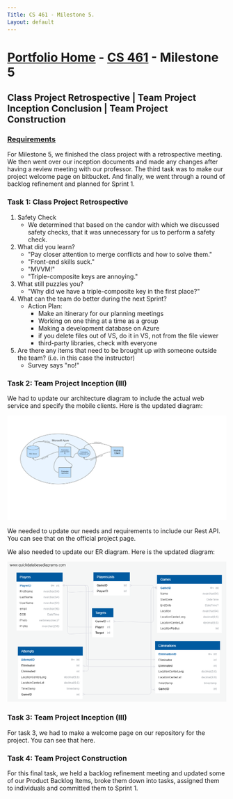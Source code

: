 ```yaml
---
Title: CS 461 - Milestone 5.
Layout: default
---
```

# [Portfolio Home](https://mgeorgebrown89.github.io/CS-Portfolio) - [CS 461](https://mgeorgebrown89.github.io/CS-Portfolio/CS-461) - Milestone 5
## Class Project Retrospective | Team Project Inception Conclusion | Team Project Construction
### [Requirements](http://www.wou.edu/~morses/classes/cs46x/assignments/t2/M5.html)

For Milestone 5, we finished the class project with a retrospective meeting. We then went over our inception documents and made any changes after having a review meeting with our professor. The third task was to make our project welcome page on bitbucket. And finally, we went through a round of backlog refinement and planned for Sprint 1. 

### Task 1: Class Project Retrospective

1. Safety Check
    * We determined that based on the candor with which we discussed safety checks, that it was unnecessary for us to perform a safety check.
2. What did you learn?
    * "Pay closer attention to merge conflicts and how to solve them."
    * "Front-end skills suck."
    * "MVVM!"
    * "Triple-composite keys are annoying."
3. What still puzzles you?
    * "Why did we have a triple-composite key in the first place?"
4. What can the team do better during the next Sprint? 
    * Action Plan:
        * Make an itinerary for our planning meetings
        * Working on one thing at a time as a group
        * Making a development database on Azure 
        * if you delete files out of VS, do it in VS, not from the file viewer
        * third-party libraries, check with everyone
5. Are there any items that need to be brought up with someone outside the team? (i.e. in this case the instructor)
    * Survey says "no!"

### Task 2: Team Project Inception (III)

We had to update our architecture diagram to include the actual web service and specify the mobile clients. Here is the updated diagram:

![updated architecutre diagram](architecture-diagram-UPDATED.png)

We needed to update our needs and requirements to include our Rest API. You can see that on the official project page.

We also needed to update our ER diagram. Here is the updated diagram:

![updated ER diagram](ER-diagram-1.1.png)

### Task 3: Team Project Inception (III)

For task 3, we had to make a welcome page on our repository for the project. You can see that here. 

### Task 4: Team Project Construction

For this final task, we held a backlog refinement meeting and updated some of our Product Backlog Items, broke them down into tasks, assigned them to individuals and committed them to Sprint 1. 